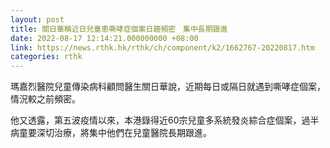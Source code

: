 ```yaml
---
layout: post
title: 關日華稱近日兒童患嘶哮症個案日趨頻密　集中長期跟進
date: 2022-08-17 12:14:21.000000000 +08:00
link: https://news.rthk.hk/rthk/ch/component/k2/1662767-20220817.htm
categories: rthk
---
```


瑪嘉烈醫院兒童傳染病科顧問醫生關日華說，近期每日或隔日就遇到嘶哮症個案，情況較之前頻密。

他又透露，第五波疫情以來，本港錄得近60宗兒童多系統發炎綜合症個案，過半病童要深切治療，將集中他們在兒童醫院長期跟進。
